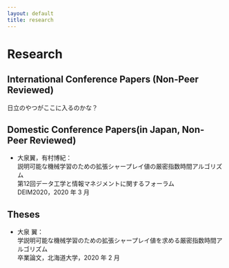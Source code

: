 ```yaml
---
layout: default
title: research
---
```


# Research

## International Conference Papers (Non-Peer Reviewed)
日立のやつがここに入るのかな？

## Domestic Conference Papers(in Japan, Non-Peer Reviewed)

- 大泉翼，有村博紀：<br>
説明可能な機械学習のための拡張シャープレイ値の厳密指数時間アルゴリズム<br>第12回データ工学と情報マネジメントに関するフォーラム<br>DEIM2020，2020 年 3 月


## Theses
- 大泉 翼：<br>学説明可能な機械学習のための拡張シャープレイ値を求める厳密指数時間アルゴリズム<br>卒業論文，北海道大学，2020 年 2 月
